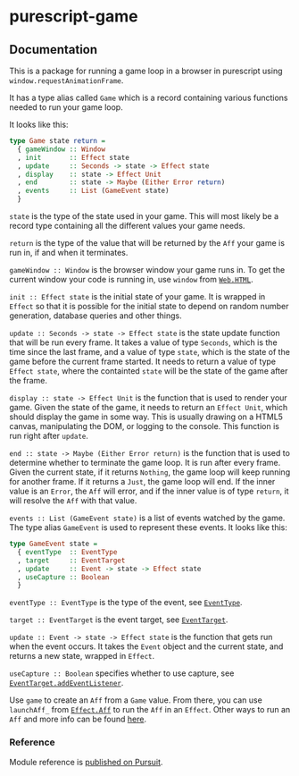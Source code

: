 # purescript-game

## Documentation

This is a package for running a game loop in a browser in purescript using
`window.requestAnimationFrame`.

It has a type alias called `Game` which is a record containing various functions
needed to run your game loop.

It looks like this:

```purescript
type Game state return =
  { gameWindow :: Window
  , init       :: Effect state
  , update     :: Seconds -> state -> Effect state
  , display    :: state -> Effect Unit
  , end        :: state -> Maybe (Either Error return)
  , events     :: List (GameEvent state)
  }
```

`state` is the type of the state used in your game. This will most likely be a
record type containing all the different values your game needs.

`return` is the type of the value that will be returned by the `Aff` your game
is run in, if and when it terminates.

`gameWindow :: Window` is the browser window your game runs in. To get the
current window your code is running in, use `window` from [`Web.HTML`](https://pursuit.purescript.org/packages/purescript-web-html/2.3.0/docs/Web.HTML#v:window).

`init :: Effect state` is the initial state of your game. It is wrapped in
`Effect` so that it is possible for the initial state to depend on random
number generation, database queries and other things.

`update :: Seconds -> state -> Effect state` is the state update function that
will be run every frame. It takes a value of type `Seconds`, which is the time
since the last frame, and a value of type `state`, which is the state of the
game before the current frame started. It needs to return a value of type
`Effect state`, where the containted `state` will be the state of the game after
the frame.

`display :: state -> Effect Unit` is the function that is used to render your
game. Given the state of the game, it needs to return an `Effect Unit`, which
should display the game in some way. This is usually drawing on a HTML5 canvas,
manipulating the DOM, or logging to the console. This function is run right
after `update`.

`end :: state -> Maybe (Either Error return)` is the function that is used to
determine whether to terminate the game loop. It is run after every frame. Given
the current state, if it returns `Nothing`, the game loop will keep running for
another frame. If it returns a `Just`, the game loop will end. If the inner
value is an `Error`, the `Aff` will error, and if the inner value is of type
`return`, it will resolve the `Aff` with that value.

`events :: List (GameEvent state)` is a list of events watched by the game.
The type alias `GameEvent` is used to represent these events. It looks like
this:

```purescript
type GameEvent state =
  { eventType  :: EventType
  , target     :: EventTarget
  , update     :: Event -> state -> Effect state
  , useCapture :: Boolean
  }
```

`eventType :: EventType` is the type of the event, see [`EventType`](https://pursuit.purescript.org/packages/purescript-web-events/2.0.1/docs/Web.Event.Event#t:EventType).

`target :: EventTarget` is the event target, see [`EventTarget`](https://pursuit.purescript.org/packages/purescript-web-events/2.0.1/docs/Web.Event.Internal.Types#t:EventTarget).

`update :: Event -> state -> Effect state` is the function that gets run when
the event occurs. It takes the `Event` object and the current state, and returns
a new state, wrapped in `Effect`.

`useCapture :: Boolean` specifies whether to use capture, see
[`EventTarget.addEventListener`](https://developer.mozilla.org/en-US/docs/Web/API/EventTarget/addEventListener).

Use `game` to create an `Aff` from a `Game` value. From there, you can use
`launchAff_` from [`Effect.Aff`](https://pursuit.purescript.org/packages/purescript-aff/5.1.2/docs/Effect.Aff#v:launchAff_)
to run the `Aff` in an `Effect`. Other ways to run an `Aff` and more info can
be found [here](https://pursuit.purescript.org/packages/purescript-aff/5.1.2).

### Reference

Module reference is [published on Pursuit](http://pursuit.purescript.org/packages/purescript-game).

